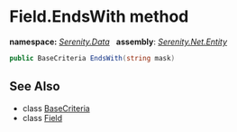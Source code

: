 # Field.EndsWith method
**namespace:** *[Serenity.Data](../../README.md#serenity.data-namespace)*   **assembly**: *[Serenity.Net.Entity](../../README.md)*

```csharp
public BaseCriteria EndsWith(string mask)
```

## See Also

* class [BaseCriteria](../Serenity.Net.Data/../BaseCriteria.md)
* class [Field](../Field.md)